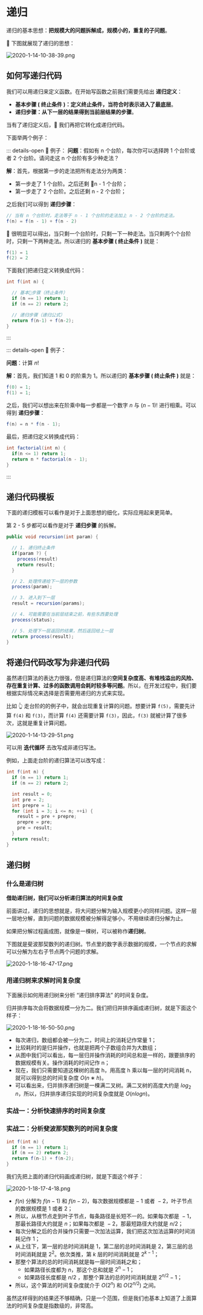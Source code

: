 # 递归

递归的基本思想：**把规模大的问题拆解成，规模小的，重复的子问题**。

 下图就展现了递归的思想：

![2020-1-14-10-38-39.png](https://garrik-default-imgs.oss-accelerate.aliyuncs.com/imgs/2020-1-14-10-38-39.png)

## 如何写递归代码

我们可以用递归来定义函数。在开始写函数之前我们需要先给出 **递归定义**：

- **基本步骤 ( 终止条件 )：定义终止条件，当符合时表示进入了最底层**。
- **递归步骤：从下一层的结果得到当前层结果的步骤**。

当有了递归定义后， 我们再把它转化成递归代码。

下面举两个例子：

::: details-open 🌰 例子：
**问题**：假如有 n 个台阶，每次你可以选择跨 1 个台阶或者 2 个台阶。请问走这 n 个台阶有多少种走法？

**解**：首先，根据第一步的走法把所有走法分为两类：

- 第一步走了 1 个台阶。之后还剩 n - 1 个台阶；
- 第一步走了 2 个台阶。之后还剩 n - 2 个台阶；

之后我们可以得到 **递归步骤**：

```java
// 当有 n 个台阶时，走法等于 n - 1 个台阶的走法加上 n - 2 个台阶的走法。
f(n) = f(n - 1) + f(n - 2)
```


很明显可以得出，当只剩一个台阶时，只剩一下一种走法。当只剩两个个台阶时，只剩一下两种走法。所以递归的 **基本步骤 ( 终止条件 )** 就是：

```java
f(1) = 1
f(2) = 2
```

下面我们把递归定义转换成代码：

```java
int f(int n) {

  // 基本步骤（终止条件）
  if (n == 1) return 1;
  if (n == 2) return 2;

  // 递归步骤（递归公式）
  return f(n-1) + f(n-2);
}
```

:::

::: details-open 🌰 例子：

**问题**：计算 $n!$

**解**：首先，我们知道 $1$ 和 $0$ 的阶乘为 $1$。所以递归的 **基本步骤 ( 终止条件 )** 就是：

```java
f(0) = 1;
f(1) = 1;
```

之后，我们可以想出来在阶乘中每一步都是一个数字 $n$ 与 $(n - 1)!$ 进行相乘。可以得到 **递归步骤**：

```java
f(n) = n * f(n - 1);
```

最后，把递归定义转换成代码：

```java
int factorial(int n) {
  if(n <= 1) return 1;
  return n * factorial(n - 1);
}
```

:::

## 递归代码模板

下面的递归模板可以看作是对于上面思想的细化，实际应用起来更简单。

第 2 - 5 步都可以看作是对于 **递归步骤** 的拆解。

```java
public void recursion(int param) {

  // 1. 递归终止条件
  if(param ?) {
    process(result)
    return result;
  }

  // 2. 处理传递给下一层的参数
  process(param);

  // 3. 进入到下一层
  result = recursion(params);

  // 4. 可能需要在当前层结束之前，有些东西要处理
  process(status);

  // 5. 处理下一层返回的结果，然后返回给上一层
  return process(result);
}
```

## 将递归代码改写为非递归代码

虽然递归算法的表达力很强，但是递归算法的**空间复杂度高、有堆栈溢出的风险、存在重复计算、过多的函数调用会耗时较多等问题**。所以，在开发过程中，我们要根据实际情况来选择是否需要用递归的方式来实现。

比如 👆 走台阶的的例子中，就会出现重复计算的问题。想要计算 `f(5)`，需要先计算 `f(4)` 和 `f(3)`，而计算 `f(4)` 还需要计算 `f(3)`，因此，`f(3)` 就被计算了很多次，这就是重复计算问题。

![2020-1-14-13-29-51.png](https://garrik-default-imgs.oss-accelerate.aliyuncs.com/imgs/2020-1-14-13-29-51.png)

可以用 **迭代循环** 去改写成非递归写法。

例如，上面走台阶的递归算法可以改写成：

```java
int f(int n) {
  if (n == 1) return 1;
  if (n == 2) return 2;

  int result = 0;
  int pre = 2;
  int prepre = 1;
  for (int i = 3; i <= n; ++i) {
    result = pre + prepre;
    prepre = pre;
    pre = result;
  }
  return result;
}
```

## 递归树

### 什么是递归树

**借助递归树，我们可以分析递归算法的时间复杂度**

前面讲过，递归的思想就是，将大问题分解为输入规模更小的同样问题。这样一层一层地分解，直到问题的数据规模被分解得足够小，不用继续递归分解为止。

如果把分解过程画成图，就像是一棵树，可以被称作**递归树**。

下图就是斐波那契数列的递归树。节点里的数字表示数据的规模，一个节点的求解可以分解为左右子节点两个问题的求解。

![2020-1-18-16-47-17.png](https://garrik-default-imgs.oss-accelerate.aliyuncs.com/imgs/2020-1-18-16-47-17.png)

### 用递归树来求解时间复杂度

下面展示如何用递归树来分析 “递归排序算法” 的时间复杂度。

归并排序每次会将数据规模一分为二。我们把归并排序画成递归树，就是下面这个样子：

![2020-1-18-16-50-50.png](https://garrik-default-imgs.oss-accelerate.aliyuncs.com/imgs/2020-1-18-16-50-50.png)

- 每次递归，数组都会被一分为二，时间上的消耗记作常量 1；
- 比较耗时的是归并操作，也就是把两个子数组合并为大数组；
- 从图中我们可以看出，每一层归并操作消耗的时间总和是一样的，跟要排序的数据规模有关。操作消耗的时间记作 n；
- 现在，我们只需要知道这棵树的高度 h，用高度 h 乘以每一层的时间消耗 n，就可以得到总的时间复杂度 $O(n ∗ h)$。
- 可以看出来，归并排序递归树是一棵满二叉树。满二叉树的高度大约是 $log_2​n$，所以，归并排序递归实现的时间复杂度就是 $O(nlogn)$。

### 实战一：分析快速排序的时间复杂度

### 实战二：分析斐波那契数列的时间复杂度

```java
int f(int n) {
  if (n == 1) return 1;
  if (n == 2) return 2;
  return f(n-1) + f(n-2);
}
```

我们先把上面的递归代码画成递归树，就是下面这个样子：

![2020-1-18-17-4-18.png](https://garrik-default-imgs.oss-accelerate.aliyuncs.com/imgs/2020-1-18-17-4-18.png)

- $​f(n)$​ 分解为 $​f(n−1)$​ 和 $​f(n−2)$​，每次数据规模都是 $​−1$​ 或者 $​−2$​，叶子节点的数据规模是 $​1$​ 或者 $​2$​；
- 所以，从根节点走到叶子节点，每条路径是长短不一的。如果每次都是 $​−1$​，那最长路径大约就是 $​n$​；如果每次都是 $​−2$​，那最短路径大约就是 $n/2$​；
- 每次分解之后的合并操作只需要一次加法运算，我们把这次加法运算的时间消耗记作 $1$；
- 从上往下，第一层的总时间消耗是 $1$，第二层的总时间消耗是 $2$，第三层的总时间消耗就是 $2^2$。依次类推，第 $k$ 层的时间消耗就是 $2^{k−1}$；
- 那整个算法的总的时间消耗就是每一层时间消耗之和；
  - 如果路径长度都为 $n$，那这个总和就是 $2^n−1$；
  - 如果路径长度都是 $n/2$ ，那整个算法的总的时间消耗就是 $2^{n/2}​-1$；
- 所以，这个算法的时间复杂度就介于 $O(2^n)$ 和 $O(2^{n/2}​)$ 之间。

虽然这样得到的结果还不够精确，只是一个范围，但是我们也基本上知道了上面算法的时间复杂度是指数级的，非常高。
